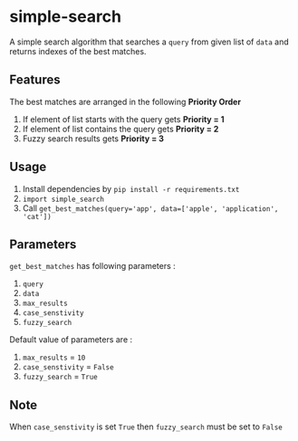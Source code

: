 # simple-search

A simple search algorithm that searches a `query` from given list of `data` and returns indexes of the best matches.

## Features

The best matches are arranged in the following **Priority Order**

1. If element of list starts with the query gets **Priority = 1**
2. If element of list contains the query gets **Priority = 2**
3. Fuzzy search results gets **Priority = 3**

## Usage

1. Install dependencies by `pip install -r requirements.txt`
2. `import simple_search`
3. Call `get_best_matches(query='app', data=['apple', 'application', 'cat'])`

## Parameters

`get_best_matches` has following parameters :

1. `query`
2. `data`
3. `max_results`
4. `case_senstivity`
5. `fuzzy_search`

Default value of parameters are :

1. `max_results` = `10`
2. `case_senstivity` = `False`
3. `fuzzy_search` = `True`

## Note

When `case_senstivity` is set `True` then `fuzzy_search` must be set to `False`
